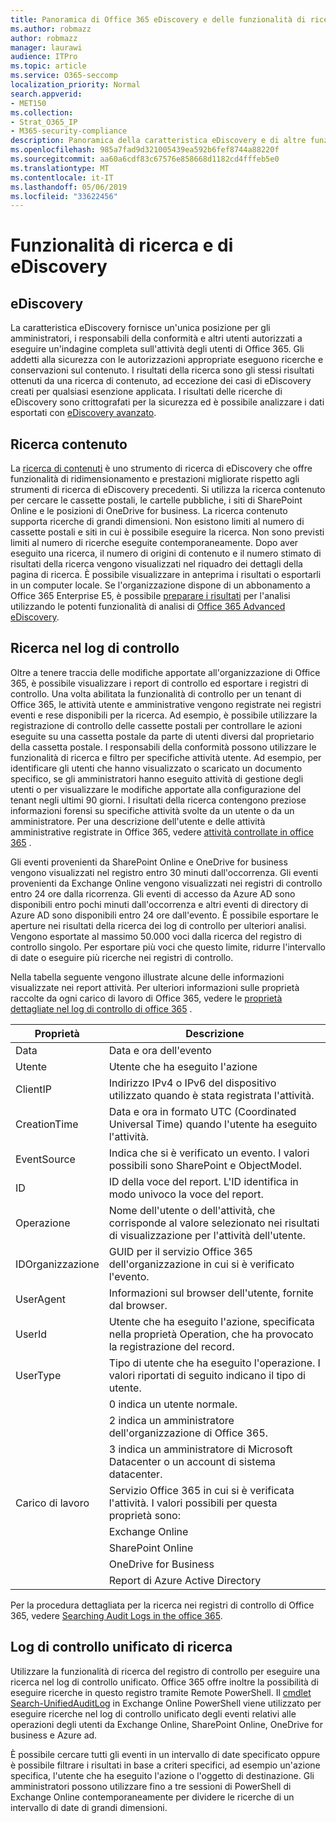 ```yaml
---
title: Panoramica di Office 365 eDiscovery e delle funzionalità di ricerca
ms.author: robmazz
author: robmazz
manager: laurawi
audience: ITPro
ms.topic: article
ms.service: O365-seccomp
localization_priority: Normal
search.appverid:
- MET150
ms.collection:
- Strat_O365_IP
- M365-security-compliance
description: Panoramica della caratteristica eDiscovery e di altre funzionalità di ricerca di Office 365 per l'utilizzo e la trasparenza di controllo.
ms.openlocfilehash: 985a7fad9d321005439ea592b6fef8744a88220f
ms.sourcegitcommit: aa60a6cdf83c67576e858668d1182cd4fffeb5e0
ms.translationtype: MT
ms.contentlocale: it-IT
ms.lasthandoff: 05/06/2019
ms.locfileid: "33622456"
---
```

# <a name="ediscovery-and-search-features"></a>Funzionalità di ricerca e di eDiscovery 

## <a name="ediscovery"></a>eDiscovery

La caratteristica eDiscovery fornisce un'unica posizione per gli amministratori, i responsabili della conformità e altri utenti autorizzati a eseguire un'indagine completa sull'attività degli utenti di Office 365. Gli addetti alla sicurezza con le autorizzazioni appropriate eseguono ricerche e conservazioni sul contenuto. I risultati della ricerca sono gli stessi risultati ottenuti da una ricerca di contenuto, ad eccezione dei casi di eDiscovery creati per qualsiasi esenzione applicata. I risultati delle ricerche di eDiscovery sono crittografati per la sicurezza ed è possibile analizzare i dati esportati con [eDiscovery avanzato](https://support.office.com/article/office-365-advanced-ediscovery-fd53438a-a760-45f6-9df4-861b50161ae4).

## <a name="content-search"></a>Ricerca contenuto

La [ricerca di contenuti](https://support.office.com/article/Run-a-Content-Search-in-the-Office-365-Security-Compliance-Center-61852fd9-fe8a-4880-a339-cb19ed3bff4a) è uno strumento di ricerca di eDiscovery che offre funzionalità di ridimensionamento e prestazioni migliorate rispetto agli strumenti di ricerca di eDiscovery precedenti. Si utilizza la ricerca contenuto per cercare le cassette postali, le cartelle pubbliche, i siti di SharePoint Online e le posizioni di OneDrive for business. La ricerca contenuto supporta ricerche di grandi dimensioni. Non esistono limiti al numero di cassette postali e siti in cui è possibile eseguire la ricerca. Non sono previsti limiti al numero di ricerche eseguite contemporaneamente. Dopo aver eseguito una ricerca, il numero di origini di contenuto e il numero stimato di risultati della ricerca vengono visualizzati nel riquadro dei dettagli della pagina di ricerca. È possibile visualizzare in anteprima i risultati o esportarli in un computer locale. Se l'organizzazione dispone di un abbonamento a Office 365 Enterprise E5, è possibile [preparare i risultati](https://support.office.com/article/Run-a-Content-Search-in-the-Office-365-Security-Compliance-Center-61852fd9-fe8a-4880-a339-cb19ed3bff4a#prepare) per l'analisi utilizzando le potenti funzionalità di analisi di [Office 365 Advanced eDiscovery](http://go.microsoft.com/fwlink/p/?LinkID=620116).

## <a name="audit-log-search"></a>Ricerca nel log di controllo

Oltre a tenere traccia delle modifiche apportate all'organizzazione di Office 365, è possibile visualizzare i report di controllo ed esportare i registri di controllo. Una volta abilitata la funzionalità di controllo per un tenant di Office 365, le attività utente e amministrative vengono registrate nei registri eventi e rese disponibili per la ricerca. Ad esempio, è possibile utilizzare la registrazione di controllo delle cassette postali per controllare le azioni eseguite su una cassetta postale da parte di utenti diversi dal proprietario della cassetta postale. I responsabili della conformità possono utilizzare le funzionalità di ricerca e filtro per specifiche attività utente. Ad esempio, per identificare gli utenti che hanno visualizzato o scaricato un documento specifico, se gli amministratori hanno eseguito attività di gestione degli utenti o per visualizzare le modifiche apportate alla configurazione del tenant negli ultimi 90 giorni. I risultati della ricerca contengono preziose informazioni forensi su specifiche attività svolte da un utente o da un amministratore. Per una descrizione dell'utente e delle attività amministrative registrate in Office 365, vedere [attività controllate in office 365](https://support.office.com/article/Search-the-audit-log-in-the-Office-365-Security-Compliance-Center-0d4d0f35-390b-4518-800e-0c7ec95e946c#auditlogevents) .

Gli eventi provenienti da SharePoint Online e OneDrive for business vengono visualizzati nel registro entro 30 minuti dall'occorrenza. Gli eventi provenienti da Exchange Online vengono visualizzati nei registri di controllo entro 24 ore dalla ricorrenza. Gli eventi di accesso da Azure AD sono disponibili entro pochi minuti dall'occorrenza e altri eventi di directory di Azure AD sono disponibili entro 24 ore dall'evento. È possibile esportare le aperture nei risultati della ricerca dei log di controllo per ulteriori analisi. Vengono esportate al massimo 50.000 voci dalla ricerca del registro di controllo singolo. Per esportare più voci che questo limite, ridurre l'intervallo di date o eseguire più ricerche nei registri di controllo.

Nella tabella seguente vengono illustrate alcune delle informazioni visualizzate nei report attività. Per ulteriori informazioni sulle proprietà raccolte da ogni carico di lavoro di Office 365, vedere le [proprietà dettagliate nel log di controllo di office 365](https://support.office.com/article/detailed-properties-in-the-office-365-audit-log-ce004100-9e7f-443e-942b-9b04098fcfc3) .

| Proprietà | Descrizione |
|----------------|----------------------------------------------------------------------------------------------------------------------|
| Data | Data e ora dell'evento |
| Utente | Utente che ha eseguito l'azione |
| ClientIP | Indirizzo IPv4 o IPv6 del dispositivo utilizzato quando è stata registrata l'attività. |
| CreationTime | Data e ora in formato UTC (Coordinated Universal Time) quando l'utente ha eseguito l'attività. |
| EventSource | Indica che si è verificato un evento. I valori possibili sono SharePoint e ObjectModel. |
| ID | ID della voce del report. L'ID identifica in modo univoco la voce del report. |
| Operazione | Nome dell'utente o dell'attività, che corrisponde al valore selezionato nei risultati di visualizzazione per l'attività dell'utente. |
| IDOrganizzazione | GUID per il servizio Office 365 dell'organizzazione in cui si è verificato l'evento. |
| UserAgent | Informazioni sul browser dell'utente, fornite dal browser. |
| UserId | Utente che ha eseguito l'azione, specificata nella proprietà Operation, che ha provocato la registrazione del record. |
| UserType | Tipo di utente che ha eseguito l'operazione. I valori riportati di seguito indicano il tipo di utente. |
|  | 0 indica un utente normale. |
|  | 2 indica un amministratore dell'organizzazione di Office 365. |
|  | 3 indica un amministratore di Microsoft Datacenter o un account di sistema datacenter. |
| Carico di lavoro | Servizio Office 365 in cui si è verificata l'attività. I valori possibili per questa proprietà sono: |
|  | Exchange Online |
|  | SharePoint Online |
|  | OneDrive for Business |
|  | Report di Azure Active Directory |

Per la procedura dettagliata per la ricerca nei registri di controllo di Office 365, vedere [Searching Audit Logs in the office 365](https://support.office.com/article/Search-the-audit-log-in-the-Office-365-Security-Compliance-Center-0d4d0f35-390b-4518-800e-0c7ec95e946c).

## <a name="search-unified-audit-log"></a>Log di controllo unificato di ricerca

Utilizzare la funzionalità di ricerca del registro di controllo per eseguire una ricerca nel log di controllo unificato. Office 365 offre inoltre la possibilità di eseguire ricerche in questo registro tramite Remote PowerShell. Il [cmdlet Search-UnifiedAuditLog](https://docs.microsoft.com/powershell/module/exchange/policy-and-compliance-audit/Search-UnifiedAuditLog?view=exchange-ps) in Exchange Online PowerShell viene utilizzato per eseguire ricerche nel log di controllo unificato degli eventi relativi alle operazioni degli utenti da Exchange Online, SharePoint Online, OneDrive for business e Azure ad. 

È possibile cercare tutti gli eventi in un intervallo di date specificato oppure è possibile filtrare i risultati in base a criteri specifici, ad esempio un'azione specifica, l'utente che ha eseguito l'azione o l'oggetto di destinazione. Gli amministratori possono utilizzare fino a tre sessioni di PowerShell di Exchange Online contemporaneamente per dividere le ricerche di un intervallo di date di grandi dimensioni.